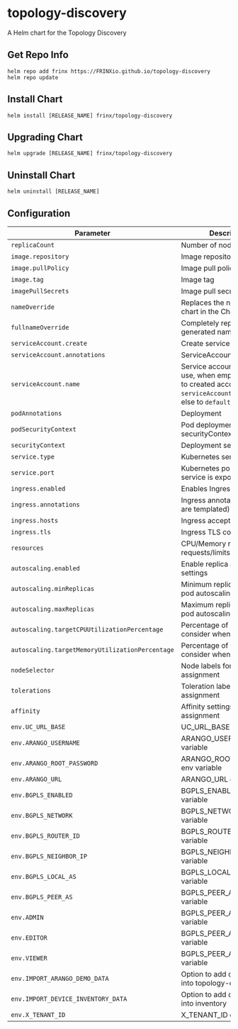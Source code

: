 # topology-discovery

A Helm chart for the Topology Discovery

## Get Repo Info

```console
helm repo add frinx https://FRINXio.github.io/topology-discovery
helm repo update
```

## Install Chart

```console
helm install [RELEASE_NAME] frinx/topology-discovery
```

## Upgrading Chart

```console
helm upgrade [RELEASE_NAME] frinx/topology-discovery
```

## Uninstall Chart

```console
helm uninstall [RELEASE_NAME]
```

## Configuration

| Parameter | Description | Default |
|-----------|-------------|---------|
| `replicaCount` | Number of nodes | `1` |
| `image.repository` | Image repository | `frinx/topology-discovery` |
| `image.pullPolicy` | Image pull policy | `IfNotPresent` |
| `image.tag` | Image tag | `""` |
| `imagePullSecrets` | Image pull secrets | `{}` |
| `nameOverride` | Replaces the name of the chart in the Chart.yaml file | `""` |
| `fullnameOverride` |  Completely replaces the generated name | `""` |
| `serviceAccount.create` | Create service account | `true` |
| `serviceAccount.annotations` | ServiceAccount annotations | `{}` |
| `serviceAccount.name` | Service account name to use, when empty will be set to created account if `serviceAccount.create` is set else to `default` | `""` |
| `podAnnotations` | Deployment | `{}` |
| `podSecurityContext` | Pod deployment securityContext | `{}` |
| `securityContext` | Deployment securityContext | `{}` |
| `service.type` | Kubernetes service type | `ClusterIP` |
| `service.port` | Kubernetes port where service is exposed | `5000` |
| `ingress.enabled` | Enables Ingress | `false` |
| `ingress.annotations` | Ingress annotations (values are templated) | `{}` |
| `ingress.hosts` | Ingress accepted hostnames  | `[]` |
| `ingress.tls` | Ingress TLS configuration | `[]` |
| `resources` | CPU/Memory resource requests/limits | `{}` |
| `autoscaling.enabled` | Enable replica autoscaling settings | `false` |
| `autoscaling.minReplicas` | Minimum replicas for the pod autoscaling | `1` |
| `autoscaling.maxReplicas` | Maximum replicas for the pod autoscaling | `10` |
| `autoscaling.targetCPUUtilizationPercentage` | Percentage of CPU to consider when autoscaling | `80` |
| `autoscaling.targetMemoryUtilizationPercentage` | Percentage of Memory to consider when autoscaling | |
| `nodeSelector` | Node labels for pod assignment | `{}` |
| `tolerations` | Toleration labels for pod assignment | `[]` |
| `affinity` | Affinity settings for pod assignment | `{}` |
| `env.UC_URL_BASE` | UC_URL_BASE env variable | `http://uniconfig:8181/rests` |
| `env.ARANGO_USERNAME` | ARANGO_USERNAME env variable | `root` |
| `env.ARANGO_ROOT_PASSWORD` | ARANGO_ROOT_PASSWORD env variable | `frinx` |
| `env.ARANGO_URL` | ARANGO_URL env variable | `http://arangodb:8529` |
| `env.BGPLS_ENABLED` | BGPLS_ENABLED env variable | `false` |
| `env.BGPLS_NETWORK` | BGPLS_NETWORK env variable | `172.18.0.0/16` |
| `env.BGPLS_ROUTER_ID` | BGPLS_ROUTER_ID env variable | `192.168.99.1` |
| `env.BGPLS_NEIGHBOR_IP` | BGPLS_NEIGHBOR_IP env variable | `192.168.99.100` |
| `env.BGPLS_LOCAL_AS` | BGPLS_LOCAL_AS env variable | `100` |
| `env.BGPLS_PEER_AS` | BGPLS_PEER_AS env variable | `100` |
| `env.ADMIN` | BGPLS_PEER_AS env variable | `admin` |
| `env.EDITOR` | BGPLS_PEER_AS env variable | `editor` |
| `env.VIEWER` | BGPLS_PEER_AS env variable | `viewer` |
| `env.IMPORT_ARANGO_DEMO_DATA` | Option to add demo data into topology-discovery | `false` |
| `env.IMPORT_DEVICE_INVENTORY_DATA` | Option to add demo data into inventory | `false` |
| `env.X_TENANT_ID` | X_TENANT_ID env variable | `"frinx"` |
